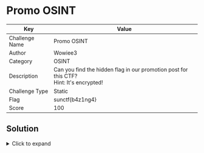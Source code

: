 # Promo OSINT

| Key            | Value                                                                                     |
|----------------|-------------------------------------------------------------------------------------------|
| Challenge Name | Promo OSINT                                                                               |
| Author         | Wowiee3                                                                                   |
| Category       | OSINT                                                                                     |
| Description    | Can you find the hidden flag in our promotion post for this CTF?<br>Hint: It's encrypted! |
| Challenge Type | Static                                                                                    |
| Flag           | sunctf{b4z1ng4}                                                                           |
| Score          | 100                                                                                       |

## Solution

<details>
<summary>Click to expand</summary>

Super ez social media OSINT. Flag is hidden in a line of text in the promo post on CSC's instagram, encoded in base64.

![The instagram post](docs/post.png)

```python
>>> from base64 import b64decode
>>> b64decode('c3VuY3Rme2I0ejFuZzR9')
b'sunctf{b4z1ng4}'
```

</details>
